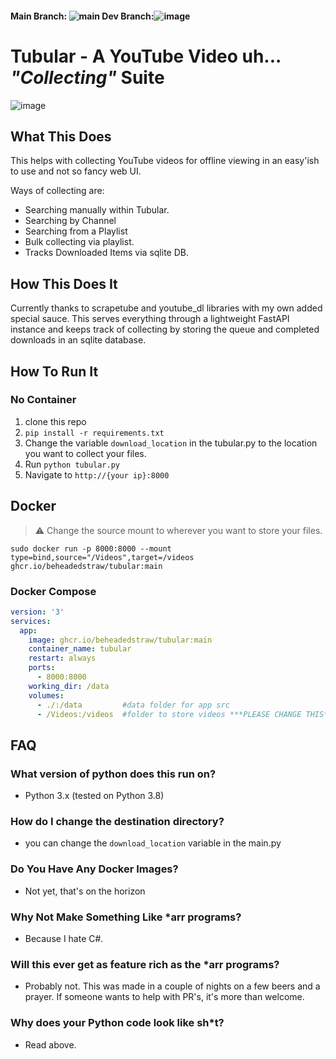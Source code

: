 #### Main Branch: ![main](https://github.com/Beheadedstraw/Tubular/actions/workflows/docker-publish.yml/badge.svg?branch=main) Dev Branch:![image](https://github.com/Beheadedstraw/Tubular/actions/workflows/docker-publish.yml/badge.svg?branch=dev)
# Tubular - A YouTube Video uh... *"Collecting"* Suite
![image](https://github.com/Beheadedstraw/Tubular/assets/5951719/bdf8e9be-38b6-4679-9da1-214f25099fd8)

## What This Does
This helps with collecting YouTube videos for offline viewing in an easy'ish to use and not so fancy web UI.

Ways of collecting are:
- Searching manually within Tubular.
- Searching by Channel
- Searching from a Playlist
- Bulk collecting via playlist.
- Tracks Downloaded Items via sqlite DB. 

## How This Does It
Currently thanks to scrapetube and youtube_dl libraries with my own added special sauce. This serves everything through a lightweight FastAPI instance and keeps track of collecting by storing the queue and completed downloads in an sqlite database.

## How To Run It
### No Container
1. clone this repo
2. `pip install -r requirements.txt`
3. Change the variable `download_location` in the tubular.py to the location you want to collect your files.
4. Run `python tubular.py`
5. Navigate to `http://{your ip}:8000`

## Docker
> :warning: Change the source mount to wherever you want to store your files.

`sudo docker run -p 8000:8000 --mount type=bind,source="/Videos",target=/videos ghcr.io/beheadedstraw/tubular:main`


### Docker Compose
```yaml
version: '3'
services:
  app:
    image: ghcr.io/beheadedstraw/tubular:main
    container_name: tubular
    restart: always
    ports:
      - 8000:8000
    working_dir: /data
    volumes:
      - ./:/data         #data folder for app src
      - /Videos:/videos  #folder to store videos ***PLEASE CHANGE THIS***
```

## FAQ
### What version of python does this run on?
- Python 3.x (tested on Python 3.8)

### How do I change the destination directory?
- you can change the `download_location` variable in the main.py

### Do You Have Any Docker Images?
- Not yet, that's on the horizon

### Why Not Make Something Like *arr programs?
- Because I hate C#.

### Will this ever get as feature rich as the *arr programs?
- Probably not. This was made in a couple of nights on a few beers and a prayer. If someone wants to help with PR's, it's more than welcome.

### Why does your Python code look like sh*t?
- Read above. 
